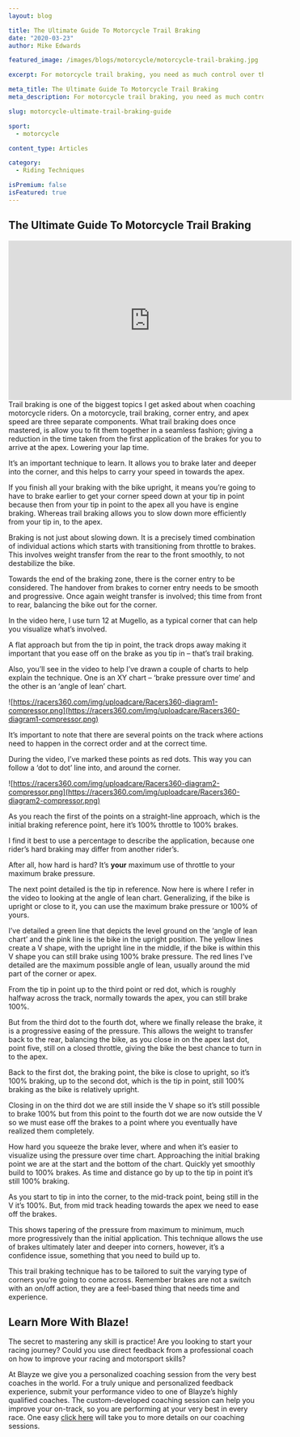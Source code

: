 ```yaml
---
layout: blog

title: The Ultimate Guide To Motorcycle Trail Braking
date: "2020-03-23"
author: Mike Edwards

featured_image: /images/blogs/motorcycle/motorcycle-trail-braking.jpg

excerpt: For motorcycle trail braking, you need as much control over the motorcycle as possible.  Learn the proper way to trail brake here.

meta_title: The Ultimate Guide To Motorcycle Trail Braking
meta_description: For motorcycle trail braking, you need as much control over the motorcycle as possible.  Learn the proper way to trail brake here.

slug: motorcycle-ultimate-trail-braking-guide

sport:
  - motorcycle

content_type: Articles

category:
  - Riding Techniques 

isPremium: false
isFeatured: true
---
```


## The Ultimate Guide To Motorcycle Trail Braking

<iframe id="videoIframe" width="560" height="315" src="https://www.youtube.com/embed/uk0JkN0_ytQ" frameborder="0" allow="accelerometer; autoplay; encrypted-media; gyroscope; picture-in-picture" allowfullscreen></iframe>
Trail braking is one of the biggest topics I get asked about when coaching motorcycle riders. On a motorcycle, trail braking, corner entry, and apex speed are three separate components. What trail braking does once mastered, is allow you to fit them together in a seamless fashion; giving a reduction in the time taken from the first application of the brakes for you to arrive at the apex. Lowering your lap time.

It’s an important technique to learn. It allows you to brake later and deeper into the corner, and this helps to carry your speed in towards the apex.

If you finish all your braking with the bike upright, it means you’re going to have to brake earlier to get your corner speed down at your tip in point because then from your tip in point to the apex all you have is engine braking. Whereas trail braking allows you to slow down more efficiently from your tip in, to the apex.

Braking is not just about slowing down. It is a precisely timed combination of individual actions which starts with transitioning from throttle to brakes. This involves weight transfer from the rear to the front smoothly, to not destabilize the bike.

Towards the end of the braking zone, there is the corner entry to be considered. The handover from brakes to corner entry needs to be smooth and progressive. Once again weight transfer is involved; this time from front to rear, balancing the bike out for the corner.

In the video here, I use turn 12 at Mugello, as a typical corner that can help you visualize what’s involved.

A flat approach but from the tip in point, the track drops away making it important that you ease off on the brake as you tip in – that’s trail braking.

Also, you’ll see in the video to help I’ve drawn a couple of charts to help explain the technique. One is an XY chart – ‘brake pressure over time’ and the other is an ‘angle of lean’ chart.

![https://racers360.com/img/uploadcare/Racers360-diagram1-compressor.png](https://racers360.com/img/uploadcare/Racers360-diagram1-compressor.png)

It’s important to note that there are several points on the track where actions need to happen in the correct order and at the correct time.

During the video, I’ve marked these points as red dots. This way you can follow a ‘dot to dot’ line into, and around the corner.

![https://racers360.com/img/uploadcare/Racers360-diagram2-compressor.png](https://racers360.com/img/uploadcare/Racers360-diagram2-compressor.png)

As you reach the first of the points on a straight-line approach, which is the initial braking reference point, here it’s 100% throttle to 100% brakes.

I find it best to use a percentage to describe the application, because one rider’s hard braking may differ from another rider’s.

After all, how hard is hard? It’s **your** maximum use of throttle to your maximum brake pressure.

The next point detailed is the tip in reference. Now here is where I refer in the video to looking at the angle of lean chart. Generalizing, if the bike is upright or close to it, you can use the maximum brake pressure or 100% of yours.

I’ve detailed a green line that depicts the level ground on the ‘angle of lean chart’ and the pink line is the bike in the upright position. The yellow lines create a V shape, with the upright line in the middle, if the bike is within this V shape you can still brake using 100% brake pressure. The red lines I’ve detailed are the maximum possible angle of lean, usually around the mid part of the corner or apex.

From the tip in point up to the third point or red dot, which is roughly halfway across the track, normally towards the apex, you can still brake 100%.

But from the third dot to the fourth dot, where we finally release the brake, it is a progressive easing of the pressure. This allows the weight to transfer back to the rear, balancing the bike, as you close in on the apex last dot, point five, still on a closed throttle, giving the bike the best chance to turn in to the apex.

Back to the first dot, the braking point, the bike is close to upright, so it’s 100% braking, up to the second dot, which is the tip in point, still 100% braking as the bike is relatively upright.

Closing in on the third dot we are still inside the V shape so it’s still possible to brake 100% but from this point to the fourth dot we are now outside the V so we must ease off the brakes to a point where you eventually have realized them completely.

How hard you squeeze the brake lever, where and when it’s easier to visualize using the pressure over time chart. Approaching the initial braking point we are at the start and the bottom of the chart. Quickly yet smoothly build to 100% brakes. As time and distance go by up to the tip in point it’s still 100% braking.

As you start to tip in into the corner, to the mid-track point, being still in the V it’s 100%. But, from mid track heading towards the apex we need to ease off the brakes.

This shows tapering of the pressure from maximum to minimum, much more progressively than the initial application. This technique allows the use of brakes ultimately later and deeper into corners, however, it’s a confidence issue, something that you need to build up to.

This trail braking technique has to be tailored to suit the varying type of corners you’re going to come across. Remember brakes are not a switch with an on/off action, they are a feel-based thing that needs time and experience.

## Learn More With Blaze!

The secret to mastering any skill is practice! Are you looking to start your racing journey? Could you use direct feedback from a professional coach on how to improve your racing and motorsport skills?

At Blayze we give you a personalized coaching session from the very best coaches in the world. For a truly unique and personalized feedback experience, submit your performance video to one of Blayze’s highly qualified coaches. The custom-developed coaching session can help you improve your on-track, so you are performing at your very best in every race. One easy [click here](https://blayze.io/) will take you to more details on our coaching sessions.
